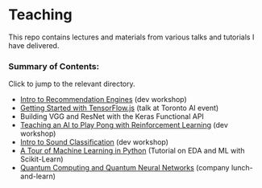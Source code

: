 # Teaching

This repo contains lectures and materials from various talks and tutorials I have delivered. 

### Summary of Contents:
Click to jump to the relevant directory. 
* [Intro to Recommendation Engines](https://github.com/Ryan-Marchildon/teaching/tree/master/recommenders) (dev workshop)
* [Getting Started with TensorFlow.js](https://github.com/Ryan-Marchildon/teaching/tree/master/tfjs-torontoai-lecture) (talk at Toronto AI event)
* Building VGG and ResNet with the Keras Functional API
* [Teaching an AI to Play Pong with Reinforcement Learning](https://github.com/Ryan-Marchildon/teaching/tree/master/intro-to-rl) (dev workshop)
* [Intro to Sound Classification](https://github.com/Ryan-Marchildon/teaching/tree/master/sound-classification) (dev workshop)
* [A Tour of Machine Learning in Python](https://github.com/Ryan-Marchildon/teaching/tree/master/tour-of-ml-python) (Tutorial on EDA and ML with Scikit-Learn)
* [Quantum Computing and Quantum Neural Networks](https://github.com/Ryan-Marchildon/teaching/tree/master/quantum-ml) (company lunch-and-learn)
